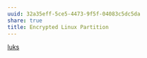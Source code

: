 ```yaml
---
uuid: 32a35eff-5ce5-4473-9f5f-04083c5dc5da
share: true
title: Encrypted Linux Partition
---
```

[luks](/23035396-e01b-4f16-8464-fbf1e18b12a5)